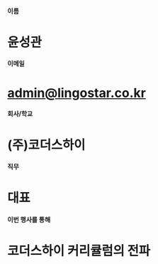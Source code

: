 #### 이름
# 윤성관

#### 이메일
# admin@lingostar.co.kr

#### 회사/학교
# (주)코더스하이 

#### 직무
# 대표

#### 이번 행사를 통해 
# 코더스하이 커리큘럼의 전파
